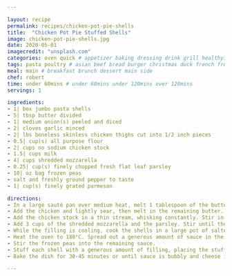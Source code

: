 ```yaml
---

layout: recipe
permalink: recipes/chicken-pot-pie-shells 
title:  "Chicken Pot Pie Stuffed Shells"
image: chicken-pot-pie-shells.jpg 
date: 2020-05-01
imagecredit: "unsplash.com" 
categories: oven quick # appetizer baking dressing drink grill healthyish marinade oven pickling quick raw salad sandwich sauce snack soup
tags: pasta poultry # asian beef bread burger christmas duck french fruit indian italian mexican nuts pasta pork poultry rice seafood thanksgiving vegetarian
meal: main # breakfast brunch dessert main side
chef: robert 
time: under 60mins # under 60mins under 120mins over 120mins
servings: 1 

ingredients:
- 1| box jumbo pasta shells
- 5| tbsp butter divided
- 1| medium onion(s) peeled and diced
- 2| cloves garlic minced
- 2| lbs boneless skinless chicken thighs cut into 1/2 inch pieces
- 0.5| cup(s) all purpose flour
- 2| cups no sodium chicken stock
- 1.5| cups milk
- 4| cups shredded mozzarella
- 0.25| cup(s) finely chopped fresh flat leaf parsley
- 10| oz bag frozen peas
- salt and freshly ground pepper to taste
- 1| cup(s) finely grated parmesan

directions:
- In a large sauté pan over medium heat, melt 1 tablespoon of the butter in a large sauté pan over medium heat. Add the onion and garlic and cook until soft and translucent.
- Add the chicken and lightly sear, then melt in the remaining butter. When melted, sprinkle in the flour and stir until the chicken is coated evenly.
- Add the chicken stock in a thin stream, whisking constantly. Stir in the milk and let simmer until thickened, about 5 minutes.
- Add 3 cups of the shredded mozzarella and the parsley. Stir until the cheese is melted, then season generously with salt and pepper. Remove from the heat and let cool completely.
- While the filling is cooling, cook the shells in a large pot of salted water over high heat. Cook to the package instructions for baking (usually 2-3 minutes less than al dente) - they will continue to cook as you bake them. When the shells are cooked, drain them and shock them in cold tap water. Drain well.
- Heat the oven to 180°C. Spread out a generous amount of sauce in the bottom of a large baking dish.
- Stir the frozen peas into the remaining sauce.
- Stuff each shell with a generous amount of filling, placing the stuffed shells in the sauced dish. Top the shells with any remaining sauce and remaining shredded mozzarella and the parmesan.
- Bake the dish for 30-45 minutes or until sauce is bubbly and cheese is golden. Remove and let cool slightly before enjoying.

--- 
```

